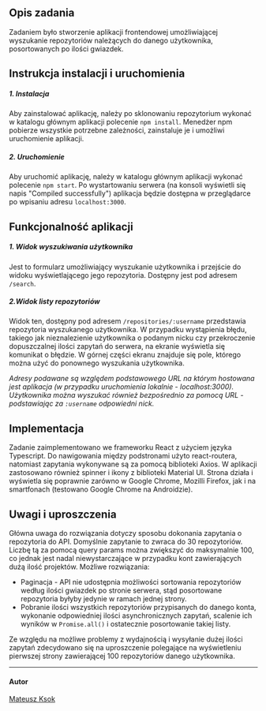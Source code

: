 ## Opis zadania 

Zadaniem było stworzenie aplikacji frontendowej umożliwiającej wyszukanie repozytoriów należących do danego użytkownika, posortowanych po ilości gwiazdek. 


## Instrukcja instalacji i uruchomienia

##### 1. Instalacja
Aby zainstalować aplikację, należy po sklonowaniu repozytorium wykonać w katalogu głównym aplikacji polecenie `npm install`. Menedżer npm pobierze wszystkie potrzebne zależności, zainstaluje je i umożliwi uruchomienie aplikacji. 
##### 2. Uruchomienie
Aby uruchomić aplikację, należy w katalogu głównym aplikacji wykonać polecenie `npm start`. Po wystartowaniu serwera (na konsoli wyświetli się napis "Compiled successfully") aplikacja będzie dostępna w przeglądarce po wpisaniu adresu `localhost:3000`. 

## Funkcjonalność aplikacji
##### 1. Widok wyszukiwania użytkownika
Jest to formularz umożliwiający wyszukanie użytkownika i przejście do widoku wyświetlającego jego repozytoria. Dostępny jest pod adresem `/search`.

##### 2.Widok listy repozytoriów
Widok ten, dostępny pod adresem `/repositories/:username` przedstawia repozytoria wyszukanego użytkownika. W przypadku wystąpienia błędu, takiego jak nieznalezienie użytkownika o podanym nicku czy przekroczenie dopuszczalnej ilości zapytań do serwera, na ekranie wyświetla się komunikat o błędzie. W górnej części ekranu znajduje się pole, którego można użyć do ponownego wyszukania użytkownika.

_Adresy podawane są względem podstawowego URL na którym hostowana jest aplikacja (w przypadku uruchomienia lokalnie - localhost:3000). Użytkownika można wyszukać również bezpośrednio za pomocą URL - podstawiając za `:username` odpowiedni nick._

## Implementacja
Zadanie zaimplementowano we frameworku React z użyciem języka Typescript. Do nawigowania między podstronami użyto react-routera, natomiast zapytania wykonywane są za pomocą biblioteki Axios. W aplikacji zastosowano również spinner i ikony z biblioteki Material UI. Strona działa i wyświetla się poprawnie zarówno w Google Chrome, Mozilli Firefox, jak i na smartfonach (testowano Google Chrome na Androidzie). 


## Uwagi i uproszczenia
Główna uwaga do rozwiązania dotyczy sposobu dokonania zapytania o repozytoria do API. Domyślnie zapytanie to zwraca do 30 repozytoriów. Liczbę tą za pomocą query params można zwiększyć do maksymalnie 100, co jednak jest nadal niewystarczające w przypadku kont zawierających dużą ilość projektów. Możliwe rozwiązania: 
- Paginacja - API nie udostępnia możliwości sortowania repozytoriów według ilości gwiazdek po stronie serwera, stąd posortowane repozytoria byłyby jedynie w ramach jednej strony.
- Pobranie ilości wszystkich repozytoriów przypisanych do danego konta, wykonanie odpowiedniej ilości asynchronicznych zapytań, scalenie ich wyników w `Promise.all()` i ostatecznie posortowanie takiej listy. 

Ze względu na możliwe problemy z wydajnością i wysyłanie dużej ilości zapytań zdecydowano się na uproszczenie polegające na wyświetleniu pierwszej strony zawierającej 100 repozytoriów danego użytkownika.

---
#### Autor
[Mateusz Ksok](http://github.com/Krymeq)